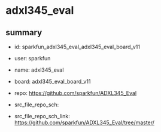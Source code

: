 # adxl345_eval
 
## summary 
* id: sparkfun_adxl345_eval_adxl345_eval_board_v11
* user: sparkfun
* name: adxl345_eval
* board: adxl345_eval_board_v11
* repo: https://github.com/sparkfun/ADXL345_Eval



* src_file_repo_sch: 
* src_file_repo_sch_link: https://github.com/sparkfun/ADXL345_Eval/tree/master/






